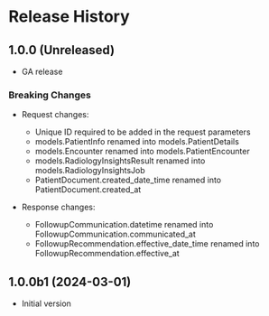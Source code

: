 # Release History

## 1.0.0 (Unreleased)

- GA release

### Breaking Changes

- Request changes:
    - Unique ID required to be added in the request parameters 
    - models.PatientInfo renamed into models.PatientDetails
    - models.Encounter renamed into models.PatientEncounter
    - models.RadiologyInsightsResult renamed into models.RadiologyInsightsJob
    - PatientDocument.created_date_time renamed into PatientDocument.created_at

- Response changes:
    - FollowupCommunication.datetime renamed into FollowupCommunication.communicated_at
    - FollowupRecommendation.effective_date_time renamed into FollowupRecommendation.effective_at

## 1.0.0b1 (2024-03-01)

- Initial version
